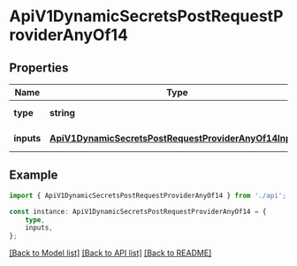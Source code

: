 # ApiV1DynamicSecretsPostRequestProviderAnyOf14


## Properties

Name | Type | Description | Notes
------------ | ------------- | ------------- | -------------
**type** | **string** |  | [default to undefined]
**inputs** | [**ApiV1DynamicSecretsPostRequestProviderAnyOf14Inputs**](ApiV1DynamicSecretsPostRequestProviderAnyOf14Inputs.md) |  | [default to undefined]

## Example

```typescript
import { ApiV1DynamicSecretsPostRequestProviderAnyOf14 } from './api';

const instance: ApiV1DynamicSecretsPostRequestProviderAnyOf14 = {
    type,
    inputs,
};
```

[[Back to Model list]](../README.md#documentation-for-models) [[Back to API list]](../README.md#documentation-for-api-endpoints) [[Back to README]](../README.md)
